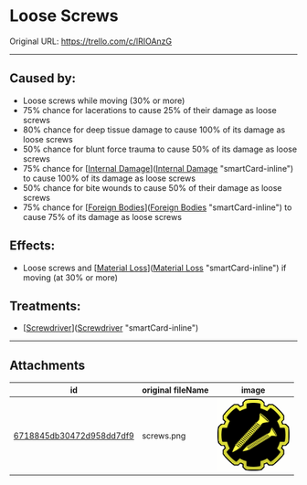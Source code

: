# Loose Screws

Original URL: https://trello.com/c/lRIOAnzG

---

## Caused by:

- Loose screws while moving (30% or more)
- 75% chance for lacerations to cause 25% of their damage as loose screws
- 80% chance for deep tissue damage to cause 100% of its damage as loose screws
- 50% chance for blunt force trauma to cause 50% of its damage as loose screws
- 75% chance for [[Internal Damage](../Any%20bodypart/archived/Internal%20Damage.md)]([Internal Damage](../Any%20bodypart/archived/Internal%20Damage.md) "smartCard-inline")  to cause 100% of its damage as loose screws
- 50% chance for bite wounds to cause 50% of their damage as loose screws
- 75% chance for [[Foreign Bodies](../Any%20bodypart/Foreign%20Bodies.md)]([Foreign Bodies](../Any%20bodypart/Foreign%20Bodies.md) "smartCard-inline")  to cause 75% of its damage as loose screws

## Effects:

- Loose screws and [[Material Loss](Material%20Loss.md)]([Material Loss](Material%20Loss.md) "smartCard-inline")  if moving (at 30% or more)

## Treatments:

- [[Screwdriver](Screwdriver.md)]([Screwdriver](Screwdriver.md) "smartCard-inline")

---

## Attachments

id | original fileName | image
---|---|---
[6718845db30472d958dd7df9](./Loose%20Screws%20-%20Attachments/6718845db30472d958dd7df9.png) | screws.png | ![screws.png\|200](./Loose%20Screws%20-%20Attachments/6718845db30472d958dd7df9.png)
